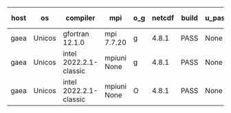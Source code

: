

| host     | os       | compiler                              | mpi                      | o_g        | netcdf        | build       | u_pass          | u_fail          | s_pass            | s_fail            | e_pass             | e_fail             | nuopc_pass       | nuopc_fail       | artifacts link          |
|----------|----------|---------------------------------------|--------------------------|------------|---------------|-------------|-----------------|-----------------|-------------------|-------------------|--------------------|--------------------|------------------|------------------|-------------------------|
| gaea | Unicos | gfortran 12.1.0 | mpi 7.7.20  | g | 4.8.1  | PASS | None | None | None | None | None | None | None | None | <a href="https://github.com/esmf-org/esmf-test-artifacts/tree/ccbd8dc48e34f326a5da6a6420586a60b30704ac/develop/gfortran/12.1.0/g/mpi/7.7.20" target="_blank">ccbd8dc</a> | 
| gaea | Unicos | intel 2022.2.1-classic | mpiuni None  | g | 4.8.1  | PASS | None | None | None | None | None | None | None | None | <a href="https://github.com/esmf-org/esmf-test-artifacts/tree/d99f5ac9cbb923052e2109c175a6d46041d34840/develop/intel/2022.2.1-classic/g/mpiuni/None" target="_blank">d99f5ac</a> | 
| gaea | Unicos | intel 2022.2.1-classic | mpiuni None  | O | 4.8.1  | PASS | None | None | None | None | None | None | None | None | <a href="https://github.com/esmf-org/esmf-test-artifacts/tree/9bf1b3fb49a4074bd6bb39e706925294ba5bbaf4/develop/intel/2022.2.1-classic/O/mpiuni/None" target="_blank">9bf1b3f</a> | 
